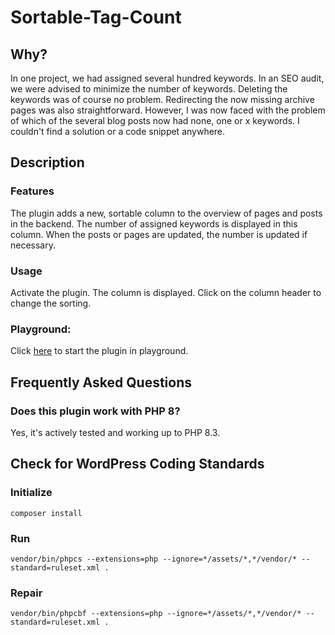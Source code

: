 # Sortable-Tag-Count

## Why?

In one project, we had assigned several hundred keywords. In an SEO audit, we were advised to minimize the number of keywords. Deleting the keywords was of course no problem. Redirecting the now missing archive pages was also straightforward. However, I was now faced with the problem of which of the several blog posts now had none, one or x keywords. I couldn't find a solution or a code snippet anywhere.

## Description

### Features

The plugin adds a new, sortable column to the overview of pages and posts in the backend. The number of assigned keywords is displayed in this column. When the posts or pages are updated, the number is updated if necessary.

### Usage

Activate the plugin. The column is displayed. Click on the column header to change the sorting.

### Playground:

Click [here](https://playground.wordpress.net/?mode=seamless#{%22landingPage%22:%22/wp-admin/edit.php%22,%22preferredVersions%22:{%22php%22:%228.2%22,%22wp%22:%22latest%22},%22features%22:{%22networking%22:true},%22steps%22:[{%22step%22:%22login%22,%22username%22:%22admin%22,%22password%22:%22password%22},{%22step%22:%22installPlugin%22,%22pluginZipFile%22:{%22resource%22:%22wordpress.org/plugins%22,%22slug%22:%22sortable-tag-count%22},%22options%22:{%22activate%22:true}}]}) to start the plugin in playground.

## Frequently Asked Questions

### Does this plugin work with PHP 8?

Yes, it's actively tested and working up to PHP 8.3.

## Check for WordPress Coding Standards

### Initialize

`composer install`

### Run

`vendor/bin/phpcs --extensions=php --ignore=*/assets/*,*/vendor/* --standard=ruleset.xml .`

### Repair

`vendor/bin/phpcbf --extensions=php --ignore=*/assets/*,*/vendor/* --standard=ruleset.xml .`